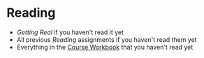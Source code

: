 # Reading

* _Getting Real_ if you haven't read it yet
* All previous _Reading_ assignments if you haven't read them yet
* Everything in the [Course Workbook](http://golearntocode.com/kiei925-spring17/workbook) that you haven't read yet
